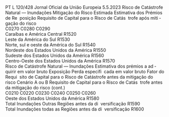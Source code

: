 PT  L 120/428 Jornal Oficial da União Europeia 5.5.2023
 Risco de Catástrofe Natural — Inundações  Mitigação do 
Risco Estimada  Estimativa dos 
Prémios de Re ­
posição  Requisito de 
Capital para o 
Risco de Catás ­
trofe após miti ­
gação do risco  
C0270  C0280  C0290  
Caraíbas e América Central  R1520  
Leste da América do Sul  R1530  
Norte, sul e oeste da América do Sul  R1540  
Nordeste dos Estados Unidos da América  R1550  
Sudeste dos Estados Unidos da América  R1560  
Centro-Oeste dos Estados Unidos da América  R1570  
Risco de Catástrofe Natural — Inundações  Estimativa dos 
prémios a ad ­
quirir em valor 
bruto  Exposição  Perda especifi ­
cada em valor 
bruto  Fator do Requi ­
sito de Capital 
para o Risco de 
Catástrofe antes 
da mitigação do 
risco  Cenário A ou B  Requisito de 
Capital para o 
Risco de Catás ­
trofe antes da 
mitigação do 
risco  (cont.)  
C0210  C0220  C0230  C0240  C0250  C0260  
Oeste dos Estados Unidos da América  R1580  
Total Inundações Outras Regiões antes da di ­
versificação  R1590  
Total Inundações todas as Regiões antes da di ­
versificação  R1600